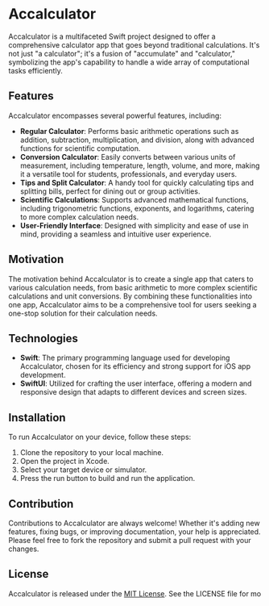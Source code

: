 # Accalculator

Accalculator is a multifaceted Swift project designed to offer a comprehensive calculator app that goes beyond traditional calculations. It's not just "a calculator"; it's a fusion of "accumulate" and "calculator," symbolizing the app's capability to handle a wide array of computational tasks efficiently.

## Features

Accalculator encompasses several powerful features, including:

- **Regular Calculator**: Performs basic arithmetic operations such as addition, subtraction, multiplication, and division, along with advanced functions for scientific computation.
- **Conversion Calculator**: Easily converts between various units of measurement, including temperature, length, volume, and more, making it a versatile tool for students, professionals, and everyday users.
- **Tips and Split Calculator**: A handy tool for quickly calculating tips and splitting bills, perfect for dining out or group activities.
- **Scientific Calculations**: Supports advanced mathematical functions, including trigonometric functions, exponents, and logarithms, catering to more complex calculation needs.
- **User-Friendly Interface**: Designed with simplicity and ease of use in mind, providing a seamless and intuitive user experience.

## Motivation

The motivation behind Accalculator is to create a single app that caters to various calculation needs, from basic arithmetic to more complex scientific calculations and unit conversions. By combining these functionalities into one app, Accalculator aims to be a comprehensive tool for users seeking a one-stop solution for their calculation needs.

## Technologies

- **Swift**: The primary programming language used for developing Accalculator, chosen for its efficiency and strong support for iOS app development.
- **SwiftUI**: Utilized for crafting the user interface, offering a modern and responsive design that adapts to different devices and screen sizes.

## Installation

To run Accalculator on your device, follow these steps:

1. Clone the repository to your local machine.
2. Open the project in Xcode.
3. Select your target device or simulator.
4. Press the run button to build and run the application.

## Contribution

Contributions to Accalculator are always welcome! Whether it's adding new features, fixing bugs, or improving documentation, your help is appreciated. Please feel free to fork the repository and submit a pull request with your changes.

## License

Accalculator is released under the [MIT License](LICENSE). See the LICENSE file for mo
